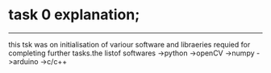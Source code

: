 # task 0 explanation;
-------------------------
this tsk was on initialisation of variour software and libraeries requied for completing further tasks.the listof softwares 
->python
 ->openCV
 ->numpy
->arduino
->c/c++
